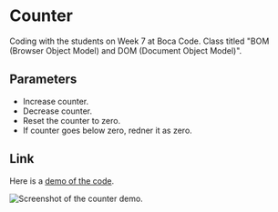 # Counter
Coding with the students on Week 7 at Boca Code. 
Class titled "BOM (Browser Object Model) and DOM (Document Object Model)".

## Parameters
- Increase counter.
- Decrease counter.
- Reset the counter to zero.
- If counter goes below zero, redner it as zero.

## Link
Here is a [demo of the code](https://jsohndata-counter.web.app/).

![Screenshot of the counter demo.](https://raw.githubusercontent.com/jsohndata/counter/main/image/counter-screenshot.png)

